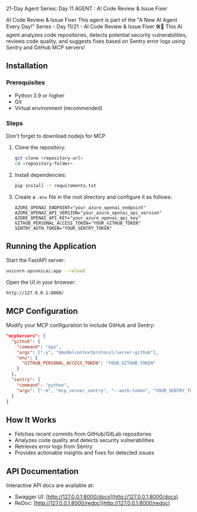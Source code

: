 21-Day Agent Series: Day 11 AGENT : AI Code Review & Issue Fixer

AI Code Review & Issue Fixer
This agent is part of the "A New AI Agent Every Day!" Series - Day 11/21 - AI Code Review & Issue Fixer 🛠🚀 This AI agent analyzes code repositories, detects potential security vulnerabilities, reviews code quality, and suggests fixes based on Sentry error logs using Sentry and GitHub MCP servers!

## Installation

### Prerequisites
- Python 3.9 or higher
- Git
- Virtual environment (recommended)

### Steps
Don't forget to download nodejs for MCP

1. Clone the repository:

   ```bash
   git clone <repository-url>
   cd <repository-folder>
   ```

2. Install dependencies:

   ```bash
   pip install -r requirements.txt

   ```

3. Create a `.env` file in the root directory and configure it as follows:

   ```env
   AZURE_OPENAI_ENDPOINT="your_azure_openai_endpoint"
   AZURE_OPENAI_API_VERSION="your_azure_openai_api_version"
   AZURE_OPENAI_API_KEY="your_azure_openai_api_key"
   GITHUB_PERSONAL_ACCESS_TOKEN="YOUR_GITHUB_TOKEN"
   SENTRY_AUTH_TOKEN="YOUR_SENTRY_TOKEN"
   ```

## Running the Application

Start the FastAPI server:

```bash
uvicorn upsonicai:app --reload
```

Open the UI in your browser:

```
http://127.0.0.1:8000/
```

## MCP Configuration

Modify your MCP configuration to include GitHub and Sentry:

```json
"mcpServers": {
  "github": {
    "command": "npx",
    "args": ["-y", "@modelcontextprotocol/server-github"],
    "env": {
      "GITHUB_PERSONAL_ACCESS_TOKEN": "YOUR_GITHUB_TOKEN"
    }
  },
  "sentry": {
    "command": "python",
    "args": ["-m", "mcp_server_sentry", "--auth-token", "YOUR_SENTRY_TOKEN"]
  }
}
```

## How It Works
- Fetches recent commits from GitHub/GitLab repositories
- Analyzes code quality and detects security vulnerabilities
- Retrieves error logs from Sentry
- Provides actionable insights and fixes for detected issues

## API Documentation
Interactive API docs are available at:

- Swagger UI: [http://127.0.0.1:8000/docs](http://127.0.0.1:8000/docs)
- ReDoc: [http://127.0.0.1:8000/redoc](http://127.0.0.1:8000/redoc)

